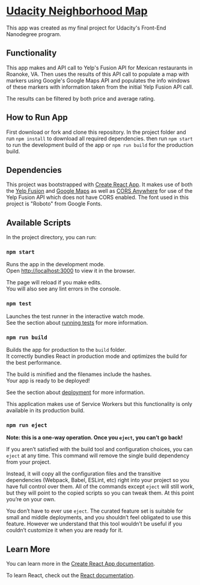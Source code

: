 # [Udacity Neighborhood Map](http://mexican-food-roanoke.surge.sh/)

This app was created as my final project for Udacity's Front-End Nanodegree program.

## Functionality

This app makes and API call to Yelp's Fusion API for Mexican restaurants in Roanoke, VA. Then uses the
results of this API call to populate a map with markers using Google's Google Maps API and populates
the info windows of these markers with information taken from the initial Yelp Fusion API call.

The results can be filtered by both price and average rating.

## How to Run App

First download or fork and clone this repository. In the project folder and run `npm install` to download all required dependencies. then run `npm start` to run the development build of the app or `npm run build` for the production build. 

## Dependencies

This project was bootstrapped with [Create React App](https://github.com/facebook/create-react-app).
It makes use of both the [Yelp Fusion](https://www.yelp.com/developers/documentation/v3/get_started) and
[Google Maps](https://developers.google.com/maps/documentation/) as well as [CORS Anywhere](https://cors-anywhere.herokuapp.com/) for use of the Yelp Fusion API which does not have CORS enabled. The font used in this project is "Roboto" from Google Fonts.

## Available Scripts

In the project directory, you can run:

### `npm start`

Runs the app in the development mode.<br>
Open [http://localhost:3000](http://localhost:3000) to view it in the browser.

The page will reload if you make edits.<br>
You will also see any lint errors in the console.

### `npm test`

Launches the test runner in the interactive watch mode.<br>
See the section about [running tests](https://facebook.github.io/create-react-app/docs/running-tests) for more information.

### `npm run build`

Builds the app for production to the `build` folder.<br>
It correctly bundles React in production mode and optimizes the build for the best performance.

The build is minified and the filenames include the hashes.<br>
Your app is ready to be deployed!

See the section about [deployment](https://facebook.github.io/create-react-app/docs/deployment) for more information.

This application makes use of Service Workers but this functionality is only available in its production
build.

### `npm run eject`

**Note: this is a one-way operation. Once you `eject`, you can’t go back!**

If you aren’t satisfied with the build tool and configuration choices, you can `eject` at any time. This command will remove the single build dependency from your project.

Instead, it will copy all the configuration files and the transitive dependencies (Webpack, Babel, ESLint, etc) right into your project so you have full control over them. All of the commands except `eject` will still work, but they will point to the copied scripts so you can tweak them. At this point you’re on your own.

You don’t have to ever use `eject`. The curated feature set is suitable for small and middle deployments, and you shouldn’t feel obligated to use this feature. However we understand that this tool wouldn’t be useful if you couldn’t customize it when you are ready for it.

## Learn More

You can learn more in the [Create React App documentation](https://facebook.github.io/create-react-app/docs/getting-started).

To learn React, check out the [React documentation](https://reactjs.org/).
